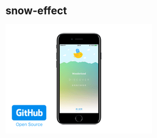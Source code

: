 # snow-effect

[![Animation](https://github.com/JaminZhou/GitHubImg/blob/master/rainbow-effect/rainbow-effect.gif)](https://dribbble.com/shots/3339645-Rainbow-Effect-Discover-Guide)

